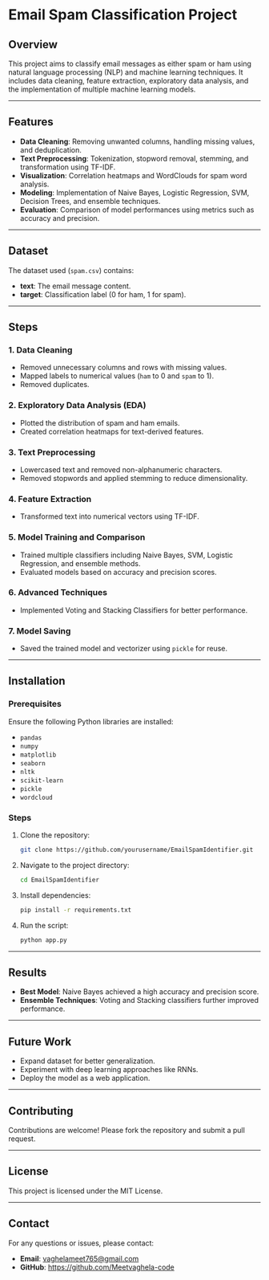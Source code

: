 
# Email Spam Classification Project

## Overview
This project aims to classify email messages as either spam or ham using natural language processing (NLP) and machine learning techniques. It includes data cleaning, feature extraction, exploratory data analysis, and the implementation of multiple machine learning models.

---

## Features
- **Data Cleaning**: Removing unwanted columns, handling missing values, and deduplication.
- **Text Preprocessing**: Tokenization, stopword removal, stemming, and transformation using TF-IDF.
- **Visualization**: Correlation heatmaps and WordClouds for spam word analysis.
- **Modeling**: Implementation of Naive Bayes, Logistic Regression, SVM, Decision Trees, and ensemble techniques.
- **Evaluation**: Comparison of model performances using metrics such as accuracy and precision.

---

## Dataset
The dataset used (`spam.csv`) contains:
- **text**: The email message content.
- **target**: Classification label (0 for ham, 1 for spam).

---

## Steps

### 1. Data Cleaning
- Removed unnecessary columns and rows with missing values.
- Mapped labels to numerical values (`ham` to 0 and `spam` to 1).
- Removed duplicates.

### 2. Exploratory Data Analysis (EDA)
- Plotted the distribution of spam and ham emails.
- Created correlation heatmaps for text-derived features.

### 3. Text Preprocessing
- Lowercased text and removed non-alphanumeric characters.
- Removed stopwords and applied stemming to reduce dimensionality.

### 4. Feature Extraction
- Transformed text into numerical vectors using TF-IDF.

### 5. Model Training and Comparison
- Trained multiple classifiers including Naive Bayes, SVM, Logistic Regression, and ensemble methods.
- Evaluated models based on accuracy and precision scores.

### 6. Advanced Techniques
- Implemented Voting and Stacking Classifiers for better performance.

### 7. Model Saving
- Saved the trained model and vectorizer using `pickle` for reuse.

---

## Installation
### Prerequisites
Ensure the following Python libraries are installed:
- `pandas`
- `numpy`
- `matplotlib`
- `seaborn`
- `nltk`
- `scikit-learn`
- `pickle`
- `wordcloud`

### Steps
1. Clone the repository:
    ```bash
    git clone https://github.com/yourusername/EmailSpamIdentifier.git
    ```
2. Navigate to the project directory:
    ```bash
    cd EmailSpamIdentifier
    ```
3. Install dependencies:
    ```bash
    pip install -r requirements.txt
    ```
4. Run the script:
    ```bash
    python app.py
    ```

---

## Results
- **Best Model**: Naive Bayes achieved a high accuracy and precision score.
- **Ensemble Techniques**: Voting and Stacking classifiers further improved performance.

---

## Future Work
- Expand dataset for better generalization.
- Experiment with deep learning approaches like RNNs.
- Deploy the model as a web application.

---

## Contributing
Contributions are welcome! Please fork the repository and submit a pull request.

---

## License
This project is licensed under the MIT License.

---

## Contact
For any questions or issues, please contact:
- **Email**: vaghelameet765@gmail.com
- **GitHub**: https://github.com/Meetvaghela-code
